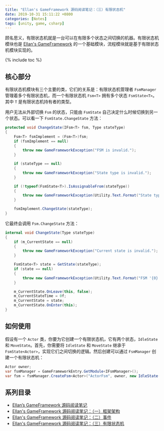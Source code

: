 ```yaml
---
title: "Ellan's GameFramework 源码阅读笔记：（三）有限状态机"
date: 2019-10-31 15:11:22 +0800
categories: [Notes]
tags: [unity, game, csharp]
---
```


顾名思义，有限状态机就是一台可以在有限多个状态之间切换的机器。有限状态机模块也是 [Ellan's GameFramework](https://gameframework.cn/) 的一个基础模块，流程模块就是基于有限状态机模块实现的。

{% include toc %}

## 核心部分

有限状态机模块有三个主要的类，它们的关系是：有限状态机管理者 `FsmManager` 管理着多个有限状态机，而一个有限状态机 `Fsm<T>` 拥有多个状态 `FsmState<T>`。其中 `T` 是有限状态机持有者的类型。

用户无法从外部切换 `Fsm` 的状态，只能由 `FsmState` 自己决定什么时候切换到另一个状态。可以看一下 `FsmState.ChangeState` 方法：

```c#
protected void ChangeState(IFsm<T> fsm, Type stateType)
{
    Fsm<T> fsmImplement = (Fsm<T>)fsm;
    if (fsmImplement == null)
    {
        throw new GameFrameworkException("FSM is invalid.");
    }

    if (stateType == null)
    {
        throw new GameFrameworkException("State type is invalid.");
    }

    if (!typeof(FsmState<T>).IsAssignableFrom(stateType))
    {
        throw new GameFrameworkException(Utility.Text.Format("State type '{0}' is invalid.", stateType.FullName));
    }

    fsmImplement.ChangeState(stateType);
}
```

它最终会调用 `Fsm.ChangeState` 方法：

```c#
internal void ChangeState(Type stateType)
{
    if (m_CurrentState == null)
    {
        throw new GameFrameworkException("Current state is invalid.");
    }

    FsmState<T> state = GetState(stateType);
    if (state == null)
    {
        throw new GameFrameworkException(Utility.Text.Format("FSM '{0}' can not change state to '{1}' which is not exist.", Utility.Text.GetFullName<T>(Name), stateType.FullName));
    }

    m_CurrentState.OnLeave(this, false);
    m_CurrentStateTime = 0f;
    m_CurrentState = state;
    m_CurrentState.OnEnter(this);
}
```

## 如何使用

假设有一个 `Actor` 类，你要为它创建一个有限状态机，它有两个状态，`IdleState` 和 `MoveState`。首先，你需要将 `IdleState` 和 `MoveState` 继承于 `FsmState<Actor>`，实现它们之间切换的逻辑。然后创建可以通过 `FsmManager` 创建一个有限状态机：

```c#
Actor owner;
var fsmManager = GameFrameworkEntry.GetModule<IFsmManager>();
var fsm = fsmManager.CreateFsm<Actor>("ActorFsm", owner, new IdleState(), new MoveState());
```

## 系列目录

- [Ellan’s GameFramework 源码阅读笔记](/2019/10/30/ellan-s-gameframework-yuan-ma-yue-du-bi-ji.html)
- [Ellan's GameFramework 源码阅读笔记：（一）框架架构](/2019/10/30/ellan-s-gameframework-yuan-ma-yue-du-bi-ji-yi-kuang-jia-jia-gou.html)
- [Ellan's GameFramework 源码阅读笔记：（二）事件](/2019/10/31/ellan-s-gameframework-yuan-ma-yue-du-bi-ji-er-shi-jian.html)
- [Ellan's GameFramework 源码阅读笔记：（三）有限状态机](/2019/10/31/ellan-s-gameframework-yuan-ma-yue-du-bi-ji-san-you-xian-zhuang-tai-ji.html)